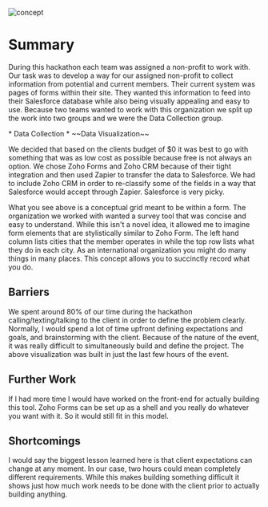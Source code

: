 ![concept](http://i.imgur.com/YCOsFEW.gif)
<h1>Summary</h1>
<p>During this hackathon each team was assigned a non-profit to work with. Our task was to develop a way for our assigned non-profit to collect information from potential and current members. Their current system was pages of forms within their site. They wanted this information to feed into their Salesforce database while also being visually appealing and easy to use. Because two teams wanted to work with this organization we split up the work into two groups and we were the Data Collection group.</p>
* Data Collection 
* ~~Data Visualization~~

<p>We decided that based on the clients budget of $0 it was best to go with something that was as low cost as possible because free is not always an option. We chose Zoho Forms and Zoho CRM because of their tight integration and then used Zapier to transfer the data to Salesforce. We had to include Zoho CRM in order to re-classify some of the fields in a way that Salesforce would accept through Zapier. Salesforce is very picky.</p>

<p>What you see above is a conceptual grid meant to be within a form. The organization we worked with wanted a survey tool that was concise and easy to understand. While this isn't a novel idea, it allowed me to imagine form elements that are stylistically similar to Zoho Form. The left hand column lists cities that the member operates in while the top row lists what they do in each city. As an international organization you might do many things in many places. This concept allows you to succinctly record what you do.</p>


<h2>Barriers</h2>
<p>We spent around 80% of our time during the hackathon calling/texting/talking to the client in order to define the problem clearly. Normally, I would spend a lot of time upfront defining expectations and goals, and brainstorming with the client. Because of the nature of the event, it was really difficult to simultaneously build and define the project. The above visualization was built in just the last few hours of the event.</p>


<h2>Further Work</h2>
<p>If I had more time I would have worked on the front-end for actually building this tool. Zoho Forms can be set up as a shell and you really do whatever you want with it. So it would still fit in this model.</p>


<h2>Shortcomings</h2>
<p>I would say the biggest lesson learned here is that client expectations can change at any moment. In our case, two hours could mean completely different requirements. While this makes building something difficult it shows just how much work needs to be done with the client prior to actually building anything.</p>
